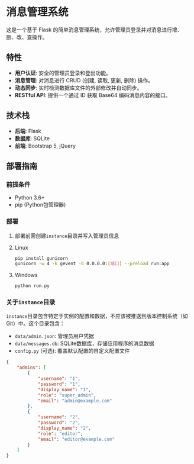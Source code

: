 # 消息管理系统

这是一个基于 Flask 的简单消息管理系统，允许管理员登录并对消息进行增、删、改、查操作。

## 特性

-   **用户认证**: 安全的管理员登录和登出功能。
-   **消息管理**: 对消息进行 CRUD (创建, 读取, 更新, 删除) 操作。
-   **动态同步**: 实时检测数据库文件的外部修改并自动同步。
-   **RESTful API**: 提供一个通过 ID 获取 Base64 编码消息内容的接口。

## 技术栈

-   **后端**: Flask
-   **数据库**: SQLite
-   **前端**: Bootstrap 5, jQuery

## 部署指南

### 前提条件

- Python 3.6+
- pip (Python包管理器)

### 部署

1. 部署前需创建`instance`目录并写入管理员信息

1. Linux
   ```bash
   pip install gunicorn
   gunicorn -w 4 -k gevent -b 0.0.0.0:[端口] --preload run:app
   ```
2. Windows
   ```bash
   python run.py 
   ```

### 关于`instance`目录

`instance`目录包含特定于实例的配置和数据，不应该被推送到版本控制系统（如Git）中。这个目录包含：

- `data/admin.json`: 管理员用户凭据
- `data/messages.db`: SQLite数据库，存储应用程序的消息数据
- `config.py` (可选): 覆盖默认配置的自定义配置文件

```json
{
    "admins": [
        {
            "username": "1",
            "password": "1",
            "display_name": "1",
            "role": "super_admin",
            "email": "admin@example.com"
        },
        {
            "username": "2",
            "password": "2",
            "display_name": "2",
            "role": "editor",
            "email": "editor@example.com"
        }
    ]
}

```
